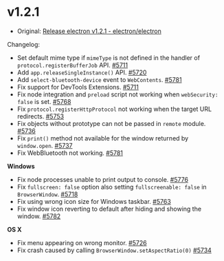 # v1.2.1

* Original: [Release electron v1.2.1 - electron/electron](https://github.com/electron/electron/releases/tag/v1.2.1)

Changelog:

* Set default mime type if `mimeType` is not defined in the handler of `protocol.registerBufferJob` API. [#5711](https://github.com/electron/electron/pull/5711)
* Add `app.releaseSingleInstance()` API. [#5720](https://github.com/electron/electron/pull/5720)
* Add `select-bluetooth-device` event to `WebContents`. [#5781](https://github.com/electron/electron/pull/5781)
* Fix support for DevTools Extensions. [#5711](https://github.com/electron/electron/pull/5711)
* Fix node integration and `preload` script not working when `webSecurity: false` is set. [#5768](https://github.com/electron/electron/pull/5768)
* Fix `protocol.registerHttpProtocol` not working when the target URL redirects. [#5753](https://github.com/electron/electron/pull/5753)
* Fix objects without prototype can not be passed in `remote` module. [#5736](https://github.com/electron/electron/pull/5736)
* Fix `print()` method not available for the window returned by `window.open`. [#5737](https://github.com/electron/electron/pull/5737)
* Fix WebBluetooth not working. [#5781](https://github.com/electron/electron/pull/5781)

**Windows**

* Fix node processes unable to print output to console. [#5776](https://github.com/electron/electron/pull/5776)
* Fix `fullscreen: false` option also setting `fullscreenable: false` in `BrowserWindow`. [#5718](https://github.com/electron/electron/pull/5718)
* Fix using wrong icon size for Windows taskbar. [#5763](https://github.com/electron/electron/pull/5763)
* Fix window icon reverting to default after hiding and showing the window. [#5782](https://github.com/electron/electron/pull/5782)

**OS X**

* Fix menu appearing on wrong monitor. [#5726](https://github.com/electron/electron/pull/5726)
* Fix crash caused by calling `BrowserWindow.setAspectRatio(0)` [#5734](https://github.com/electron/electron/pull/5734)
